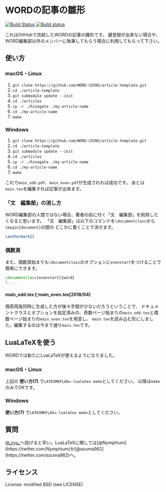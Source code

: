 WORDの記事の雛形
===================

[![Build Status](https://travis-ci.org/WORD-COINS/article-template.svg?branch=master)](https://travis-ci.org/WORD-COINS/article-template)
[![Build status](https://ci.appveyor.com/api/projects/status/v38n9xspthe9su67?svg=true)](https://ci.appveyor.com/project/y-yu/article-template)

これはGitHubで完結したWORDの記事の雛形です。
鍵登録が出来ない場合や、WORD編集部以外のメンバーに執筆してもらう場合に利用してもらって下さい。

## 使い方

### macOS・Linux

1. `git clone https://github.com/WORD-COINS/article-template.git`
2. `cd ./article-template`
3. `git submodule update --init`
4. `cd ./articles`
5. `cp -r ./hinagata ./my-article-name`
6. `cd ./my-article-name`
7. `make`

### Windows

1. `git clone https://github.com/WORD-COINS/article-template.git`
2. `cd ./article-template`
3. `git submodule update --init`
4. `cd ./articles`
5. `cp -r ./hinagata ./my-article-name`
6. `cd ./my-article-name`
7. `make`

これで`main_odd.pdf`、`main_even.pdf`が生成されれば成功です。
あとは`main.tex`を編集すれば記事が出来ます。

### 「文　編集部」の消し方

WORD編集部の人間ではない場合、著者の前に付く「文　編集部」を削除したくなると思います。
「文　編集部」は以下のコマンドを`\documentclass`から`\begin{document}`の間の
どこかに書くことで消せます。

```tex
\authormark{}
```

### 偶数頁

また、偶数頁始まりも`\documentclass`のオプションに`evenstart`をつけることで簡単にできます。

```tex
\documentclass[evenstart]{word}
%.....
```
#### main_odd.texとmain_even.tex[2018/04]

偶奇両版同時に生成した方が後々手間が少ないだろうということで、
ドキュメントクラスとオプションを設定済みの、奇数ページ始まりの`main_odd.tex`と偶数ページ始まりの`main_even.tex`を用意し、
`main.tex`を読み込む形にしました。編集するのは今まで通り`main.tex`です。


## LuaLaTeXを使う

WORDでは新たにLuaLaTeXが使えるようになりました。

### macOS・Linux

上記の **使い方(7)** で`LATEXMKFLAG=-lualatex make`としてください。
以降は`make`のみでOKです。

### Windows

**使い方(7)** で`LATEXMKFLAG=-lualatex make`としてください。

## 質問

[@\_yyu\_](https://twitter.com/_yyu_)へ投げると早い。LuaLaTeXに関しては[@Nymphium](https://twitter.com/Nymphium)か[@azuma962](https://twitter.com/azuma962)へ。

## ライセンス

License: modified BSD (see LICENSE)
